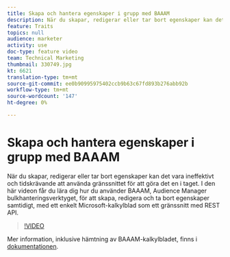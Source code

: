 ```yaml
---
title: Skapa och hantera egenskaper i grupp med BAAAM
description: När du skapar, redigerar eller tar bort egenskaper kan det vara ineffektivt och tidskrävande att använda gränssnittet för att göra det en i taget. I den här videon får du lära dig hur du använder BAAAM, Audience Manager bulkhanteringsverktyget, för att skapa, redigera och ta bort egenskaper samtidigt, med ett enkelt Microsoft-kalkylblad som ett gränssnitt med REST API.
feature: Traits
topics: null
audience: marketer
activity: use
doc-type: feature video
team: Technical Marketing
thumbnail: 330749.jpg
kt: 6621
translation-type: tm+mt
source-git-commit: ee0b90995975402ccb9b63c67fd893b276abb92b
workflow-type: tm+mt
source-wordcount: '147'
ht-degree: 0%

---
```



# Skapa och hantera egenskaper i grupp med BAAAM

När du skapar, redigerar eller tar bort egenskaper kan det vara ineffektivt och tidskrävande att använda gränssnittet för att göra det en i taget. I den här videon får du lära dig hur du använder BAAAM, Audience Manager bulkhanteringsverktyget, för att skapa, redigera och ta bort egenskaper samtidigt, med ett enkelt Microsoft-kalkylblad som ett gränssnitt med REST API.

>[!VIDEO](https://video.tv.adobe.com/v/330749/?quality=12&learn=on)

Mer information, inklusive hämtning av BAAAM-kalkylbladet, finns i [dokumentationen](https://experienceleague.adobe.com/docs/audience-manager/user-guide/reference/bulk-management-tools/bulk-management-intro.html?lang=en#reference).
